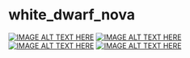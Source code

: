 # white_dwarf_nova
[![IMAGE ALT TEXT HERE](http://img.youtube.com/vi/qNKSZcLLDgE/0.jpg)](http://www.youtube.com/watch?v=qNKSZcLLDgE)
[![IMAGE ALT TEXT HERE](http://img.youtube.com/vi/GwJo5H6SeJk/0.jpg)](http://www.youtube.com/watch?v=GwJo5H6SeJk)
[![IMAGE ALT TEXT HERE](http://img.youtube.com/vi/4V-q50HgFcI/0.jpg)](http://www.youtube.com/watch?v=4V-q50HgFcI)
[![IMAGE ALT TEXT HERE](http://img.youtube.com/vi/gjte3X40W9I/0.jpg)](http://www.youtube.com/watch?v=gjte3X40W9I)
